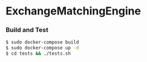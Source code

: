 # ExchangeMatchingEngine

### Build and Test

```bash
$ sudo docker-compose build
$ sudo docker-compose up -d
$ cd tests && ./tests.sh
```
